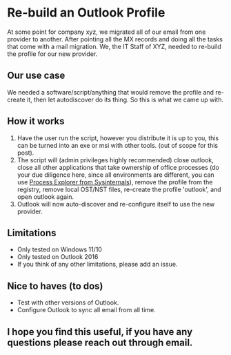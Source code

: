 # Re-build an Outlook Profile
At some point for company xyz, we migrated all of our email from one provider to another. After pointing all the MX records and doing all the tasks that come with a mail migration. We, the IT Staff of XYZ, needed to re-build the profile for our new provider.

## Our use case
We needed a software/script/anything that would remove the profile and re-create it, then let autodiscover do its thing. So this is what we came up with.

## How it works

1. Have the user run the script, however you distribute it is up to you, this can be turned into an exe or msi with other tools. (out of scope for this post).
2. The script will (admin privileges highly recommended) close outlook, close all other applications that take ownership of office processes (do your due diligence here, since all environments are different, you can use [Process Explorer from Sysinternals](https://learn.microsoft.com/en-us/sysinternals/downloads/process-explorer)), remove the profile from the registry, remove local OST/NST files, re-create the profile 'outlook', and open outlook again. 
3. Outlook will now auto-discover and re-configure itself to use the new provider.

## Limitations

* Only tested on Windows 11/10
* Only tested on Outlook 2016
* If you think of any other limitations, please add an issue. 

## Nice to haves (to dos)

* Test with other versions of Outlook.
* Configure Outlook to sync all email from all time. 

## I hope you find this useful, if you have any questions please reach out through email.